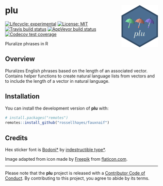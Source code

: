
<!-- README.md is generated from README.Rmd. Please edit that file -->

# plu <img src="man/figures/logo.png?raw=TRUE" align="right" height="138" />

<!-- badges: start -->

[![Lifecycle:
experimental](https://img.shields.io/badge/lifecycle-experimental-orange.svg)](https://www.tidyverse.org/lifecycle/#experimental)
[![License:
MIT](https://img.shields.io/badge/license-MIT-blueviolet.svg)](https://opensource.org/licenses/MIT)
[![Travis build
status](https://travis-ci.com/rossellhayes/plu.svg?branch=master)](https://travis-ci.com/rossellhayes/plu)
[![AppVeyor build
status](https://ci.appveyor.com/api/projects/status/github/rossellhayes/plu?branch=master&svg=true)](https://ci.appveyor.com/project/rossellhayes/plu)
[![Codecov test
coverage](https://codecov.io/gh/rossellhayes/plu/branch/master/graph/badge.svg)](https://codecov.io/gh/rossellhayes/plu?branch=master)
<!-- badges: end -->

Pluralize phrases in R

## Overview

Pluralizes English phrases based on the length of an associated vector.
Contains helper functions to create natural language lists from vectors
and to include the length of a vector in natural language.

## Installation

You can install the development version of **plu** with:

``` r
# install.packages("remotes")
remotes::install_github("rossellhayes/fauxnaif")
```

## Credits

Hex sticker font is
[Bodoni\*](https://github.com/indestructible-type/Bodoni) by
[indestructible type\*](https://indestructibletype.com/Home.html).

Image adapted from icon made by [Freepik](https://freepik.com) from
[flaticon.com](https://www.flaticon.com/free-icon/umbrella_2357382).

-----

Please note that the **plu** project is released with a [Contributor
Code of
Conduct](https://contributor-covenant.org/version/2/0/CODE_OF_CONDUCT.html).
By contributing to this project, you agree to abide by its terms.
